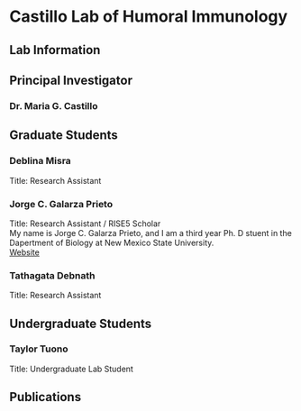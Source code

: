 # Castillo Lab of Humoral Immunology

## **Lab Information**

## **Principal Investigator**

### Dr. Maria G. Castillo

## **Graduate Students**

### Deblina Misra  
Title: Research Assistant

### Jorge C. Galarza Prieto
Title: Research Assistant / RISE5 Scholar  
My name is Jorge C. Galarza Prieto, and I am a third year Ph. D stuent in the Dapertment of Biology at New Mexico State University.  
[Website](http://jorgegalarza1.github.io)

### Tathagata Debnath  
Title: Research Assistant

## **Undergraduate Students**

### Taylor Tuono  
Title: Undergraduate Lab Student

## **Publications**
